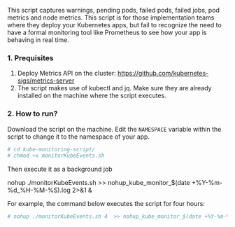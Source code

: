 This script captures warnings, pending pods, failed pods, failed jobs, pod metrics and node metrics. This script is for those implementation teams where they deploy your Kubernetes apps, but fail to recognize the need to have a formal monitoring tool like Prometheus to see how your app is behaving in real time.

### **1. Prequisites**
1. Deploy Metrics API on the cluster: https://github.com/kubernetes-sigs/metrics-server
2. The script makes use of kubectl and jq. Make sure they are already installed on the machine where the script executes.

### **2. How to run?**
Download the script on the machine. Edit the `NAMESPACE` variable within the script to change it to the namespace of your app.

```bash
# cd kube-monitoring-script/
# chmod +x monitorKubeEvents.sh
```
Then execute it as a background job

nohup ./monitorKubeEvents.sh <duration in hours>  >> nohup_kube_monitor_$(date +%Y-%m-%d_%H-%M-%S).log 2>&1 &

For example, the command below executes the script for four hours:
```bash
# nohup ./monitorKubeEvents.sh 4  >> nohup_kube_monitor_$(date +%Y-%m-%d_%H-%M-%S).log 2>&1 &
```

